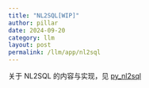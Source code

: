 ```yaml
---
title: "NL2SQL[WIP]"
author: pillar
date: 2024-09-20
category: llm
layout: post
permalink: /llm/app/nl2sql
---
```

关于 NL2SQL 的内容与实现，见 [py_nl2sql](https://github.com/pillarliang/py-nl2sql.git)
